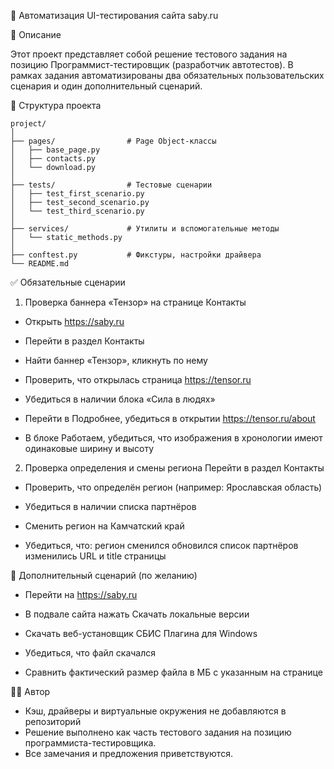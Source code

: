 🧪 Автоматизация UI-тестирования сайта saby.ru

📌 Описание

Этот проект представляет собой решение тестового задания на позицию Программист-тестировщик (разработчик автотестов). В рамках задания автоматизированы два обязательных пользовательских сценария и один дополнительный сценарий.

📂 Структура проекта
```commandline
project/
│
├── pages/                # Page Object-классы
│   ├── base_page.py
│   ├── contacts.py
│   └── download.py
│
├── tests/                # Тестовые сценарии
│   ├── test_first_scenario.py
│   ├── test_second_scenario.py
│   └── test_third_scenario.py
│
├── services/             # Утилиты и вспомогательные методы
│   └── static_methods.py
│
├── conftest.py           # Фикстуры, настройки драйвера
└── README.md
```


✅ Обязательные сценарии
1. Проверка баннера «Тензор» на странице Контакты
- Открыть https://saby.ru

- Перейти в раздел Контакты

- Найти баннер «Тензор», кликнуть по нему

- Проверить, что открылась страница https://tensor.ru

- Убедиться в наличии блока «Сила в людях»

- Перейти в Подробнее, убедиться в открытии https://tensor.ru/about

- В блоке Работаем, убедиться, что изображения в хронологии имеют одинаковые ширину и высоту

2. Проверка определения и смены региона
Перейти в раздел Контакты

- Проверить, что определён регион (например: Ярославская область)

- Убедиться в наличии списка партнёров

- Сменить регион на Камчатский край

- Убедиться, что:
регион сменился
обновился список партнёров
изменились URL и title страницы

🔁 Дополнительный сценарий (по желанию)
- Перейти на https://saby.ru

- В подвале сайта нажать Скачать локальные версии

- Скачать веб-установщик СБИС Плагина для Windows

- Убедиться, что файл скачался

- Сравнить фактический размер файла в МБ с указанным на странице


🧑‍💻 Автор
- Кэш, драйверы и виртуальные окружения не добавляются в репозиторий
- Решение выполнено как часть тестового задания на позицию программиста-тестировщика.
- Все замечания и предложения приветствуются.
